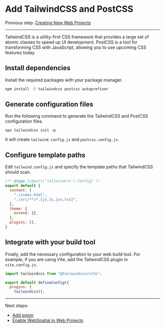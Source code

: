 # Add TailwindCSS and PostCSS

Previous step: [Creating New Web Projects](creating-new-web-projects.md)

---

TailwindCSS is a utility-first CSS framework that provides a large set of atomic classes to speed up UI development.
PostCSS is a tool for transforming CSS with JavaScript, allowing you to use upcoming CSS features today.

## Install dependencies

Install the required packages with your package manager.

```bash
npm install -D tailwindcss postcss autoprefixer
```

## Generate configuration files

Run the following command to generate the TailwindCSS and PostCSS configuration files.

```shell
npx tailwindcss init -p
```

It will create `tailwind.config.js` and `postcss.config.js`.

## Configure template paths

Edit `tailwind.config.js` and specify the template paths that TailwindCSS should scan.

```javascript
/** @type {import('tailwindcss').Config} */
export default {
  content: [
    "./index.html",
    "./src/**/*.{js,ts,jsx,tsx}",
  ],
  theme: {
    extend: {},
  },
  plugins: [],
}
```

## Integrate with your build tool

Finally, add the necessary configuration to your web build tool.
For example, if you are using Vite, add the TailwindCSS plugin in `vite.config.js`.

```js
import tailwindcss from "@tailwindcss/vite";

export default defineConfig({
  plugins: [
    tailwindcss(),
```

---

Next steps:

- [Add pnpm](adding-pnpm.md)
- [Enable WebSpatial in Web Projects](../enabling-webspatial-in-web-projects/README.md)

